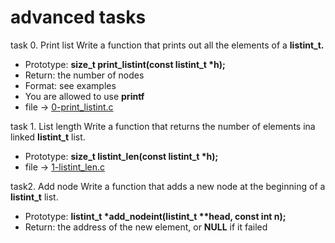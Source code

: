 # advanced tasks

task 0. Print list
Write a function that prints out all the elements of a __listint_t.__
- Prototype: __size_t print_listint(const listint_t *h);__
- Return: the number of nodes
- Format: see examples
- You are allowed to use __printf__
- file -> [0-print_listint.c]()

task 1. List length
Write a function that returns the number of elements ina linked __listint_t__ list.
- Prototype: __size_t listint_len(const listint_t *h);__
- file -> [1-listint_len.c]()

task2. Add node
Write a function that adds a new node at the beginning of a __listint_t__ list.
- Prototype: __listint_t *add_nodeint(listint_t **head, const int n);__
- Return: the address of the new element, or __NULL__ if it failed
